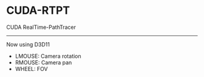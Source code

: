 # CUDA-RTPT
CUDA RealTime-PathTracer

---
Now using D3D11

* LMOUSE: Camera rotation
* RMOUSE: Camera pan
* WHEEL: FOV
